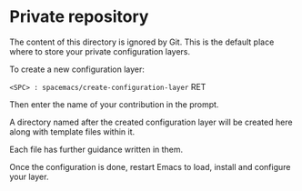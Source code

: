 # Private repository

The content of this directory is ignored by Git. This is the default place
where to store your private configuration layers.

To create a new configuration layer:

`<SPC> : spacemacs/create-configuration-layer` RET

Then enter the name of your contribution in the prompt.

A directory named after the created configuration layer will be created here
along with template files within it.

Each file has further guidance written in them.

Once the configuration is done, restart Emacs to load, install and configure
your layer.

